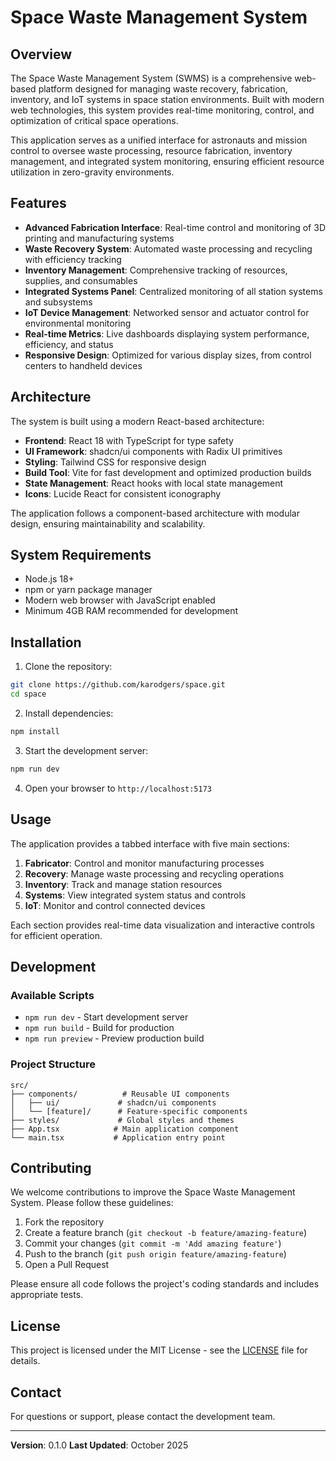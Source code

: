 # Space Waste Management System

## Overview

The Space Waste Management System (SWMS) is a comprehensive web-based platform designed for managing waste recovery, fabrication, inventory, and IoT systems in space station environments. Built with modern web technologies, this system provides real-time monitoring, control, and optimization of critical space operations.

This application serves as a unified interface for astronauts and mission control to oversee waste processing, resource fabrication, inventory management, and integrated system monitoring, ensuring efficient resource utilization in zero-gravity environments.

## Features

- **Advanced Fabrication Interface**: Real-time control and monitoring of 3D printing and manufacturing systems
- **Waste Recovery System**: Automated waste processing and recycling with efficiency tracking
- **Inventory Management**: Comprehensive tracking of resources, supplies, and consumables
- **Integrated Systems Panel**: Centralized monitoring of all station systems and subsystems
- **IoT Device Management**: Networked sensor and actuator control for environmental monitoring
- **Real-time Metrics**: Live dashboards displaying system performance, efficiency, and status
- **Responsive Design**: Optimized for various display sizes, from control centers to handheld devices

## Architecture

The system is built using a modern React-based architecture:

- **Frontend**: React 18 with TypeScript for type safety
- **UI Framework**: shadcn/ui components with Radix UI primitives
- **Styling**: Tailwind CSS for responsive design
- **Build Tool**: Vite for fast development and optimized production builds
- **State Management**: React hooks with local state management
- **Icons**: Lucide React for consistent iconography

The application follows a component-based architecture with modular design, ensuring maintainability and scalability.

## System Requirements

- Node.js 18+
- npm or yarn package manager
- Modern web browser with JavaScript enabled
- Minimum 4GB RAM recommended for development

## Installation

1. Clone the repository:
 ```bash
 git clone https://github.com/karodgers/space.git
 cd space
 ```

2. Install dependencies:
 ```bash
 npm install
 ```

3. Start the development server:
 ```bash
 npm run dev
 ```

4. Open your browser to `http://localhost:5173`

## Usage

The application provides a tabbed interface with five main sections:

1. **Fabricator**: Control and monitor manufacturing processes
2. **Recovery**: Manage waste processing and recycling operations
3. **Inventory**: Track and manage station resources
4. **Systems**: View integrated system status and controls
5. **IoT**: Monitor and control connected devices

Each section provides real-time data visualization and interactive controls for efficient operation.

## Development

### Available Scripts

- `npm run dev` - Start development server
- `npm run build` - Build for production
- `npm run preview` - Preview production build

### Project Structure

```
src/
├── components/          # Reusable UI components
│   ├── ui/             # shadcn/ui components
│   └── [feature]/      # Feature-specific components
├── styles/             # Global styles and themes
├── App.tsx            # Main application component
└── main.tsx           # Application entry point
```

## Contributing

We welcome contributions to improve the Space Waste Management System. Please follow these guidelines:

1. Fork the repository
2. Create a feature branch (`git checkout -b feature/amazing-feature`)
3. Commit your changes (`git commit -m 'Add amazing feature'`)
4. Push to the branch (`git push origin feature/amazing-feature`)
5. Open a Pull Request

Please ensure all code follows the project's coding standards and includes appropriate tests.

## License

This project is licensed under the MIT License - see the [LICENSE](LICENSE) file for details.

## Contact

For questions or support, please contact the development team.

---

**Version**: 0.1.0
**Last Updated**: October 2025
  
